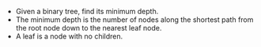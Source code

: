  - Given a binary tree, find its minimum depth.
 - The minimum depth is the number of nodes along the shortest path from the root node down to the nearest leaf node.
 - A leaf is a node with no children.